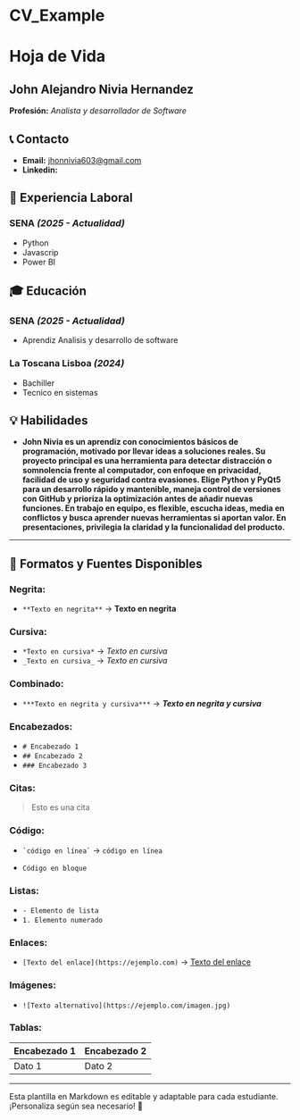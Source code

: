 # CV_Example
# Hoja de Vida

## John Alejandro Nivia Hernandez
**Profesión:** _Analista y desarrollador de Software_

## 📞 Contacto

- **Email:** [jhonnivia603@gmail.com](jhonnivia603@gmail.com)
- **Linkedin:**

## 🏢 Experiencia Laboral
### **SENA** _(2025 - Actualidad)_
- Python
- Javascrip
- Power BI

## 🎓 Educación
### **SENA** _(2025 - Actualidad)_
- Aprendiz Analisis y desarrollo de software
### **La Toscana Lisboa** _(2024)_
-   Bachiller
-   Tecnico en sistemas

## 💡 Habilidades
- **John Nivia es un aprendiz con conocimientos básicos de programación, motivado por llevar ideas a soluciones reales. Su proyecto principal es una herramienta para detectar distracción o somnolencia frente al computador, con enfoque en privacidad, facilidad de uso y seguridad contra evasiones.
Elige Python y PyQt5 para un desarrollo rápido y mantenible, maneja control de versiones con GitHub y prioriza la optimización antes de añadir nuevas funciones. En trabajo en equipo, es flexible, escucha ideas, media en conflictos y busca aprender nuevas herramientas si aportan valor. En presentaciones, privilegia la claridad y la funcionalidad del producto.**
---

## 🎨 Formatos y Fuentes Disponibles

### **Negrita:**
- `**Texto en negrita**` → **Texto en negrita**

### **Cursiva:**
- `*Texto en cursiva*` → *Texto en cursiva*
- `_Texto en cursiva_` → _Texto en cursiva_

### **Combinado:**
- `***Texto en negrita y cursiva***` → ***Texto en negrita y cursiva***

### **Encabezados:**
- `# Encabezado 1`
- `## Encabezado 2`
- `### Encabezado 3`

### **Citas:**
> Esto es una cita

### **Código:**
- `` `código en línea` `` → `código en línea`
- ```
  Código en bloque
  ```

### **Listas:**
- `- Elemento de lista`
- `1. Elemento numerado`

### **Enlaces:**
- `[Texto del enlace](https://ejemplo.com)` → [Texto del enlace](https://ejemplo.com)

### **Imágenes:**
- `![Texto alternativo](https://ejemplo.com/imagen.jpg)`

### **Tablas:**
| Encabezado 1 | Encabezado 2 |
|-------------|-------------|
| Dato 1     | Dato 2      |

---

Esta plantilla en Markdown es editable y adaptable para cada estudiante. ¡Personaliza según sea necesario! 🎯

